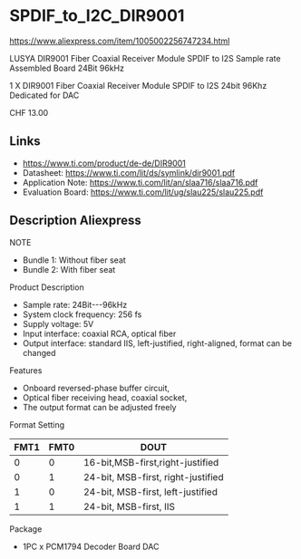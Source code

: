 # SPDIF_to_I2C_DIR9001

https://www.aliexpress.com/item/1005002256747234.html

LUSYA DIR9001 Fiber Coaxial Receiver Module SPDIF to I2S Sample rate Assembled Board 24Bit 96kHz

1 X DIR9001 Fiber Coaxial Receiver Module SPDIF to I2S 24bit 96Khz Dedicated for DAC

CHF 13.00


## Links

* https://www.ti.com/product/de-de/DIR9001
* Datasheet: https://www.ti.com/lit/ds/symlink/dir9001.pdf
* Application Note: https://www.ti.com/lit/an/slaa716/slaa716.pdf
* Evaluation Board: https://www.ti.com/lit/ug/slau225/slau225.pdf

## Description Aliexpress

NOTE
* Bundle 1: Without fiber seat  
* Bundle 2: With fiber seat  

Product Description 
* Sample rate: 24Bit---96kHz
* System clock frequency: 256 fs
* Supply voltage: 5V
* Input interface: coaxial RCA, optical fiber
* Output interface: standard IIS, left-justified, right-aligned, format can be changed

Features
* Onboard reversed-phase buffer circuit,
* Optical fiber receiving head, coaxial socket,
* The output format can be adjusted freely

Format Setting

| FMT1 | FMT0 | DOUT |
| - | - | - |
| 0 | 0 | 16-bit,MSB-first,right-justified |
| 0 | 1 | 24-bit, MSB-first, right-justified |
| 1 | 0 | 24-bit, MSB-first, left-justified |
| 1 | 1 | 24-bit, MSB-first, IIS |
 
 
Package
* 1PC x PCM1794 Decoder Board DAC
